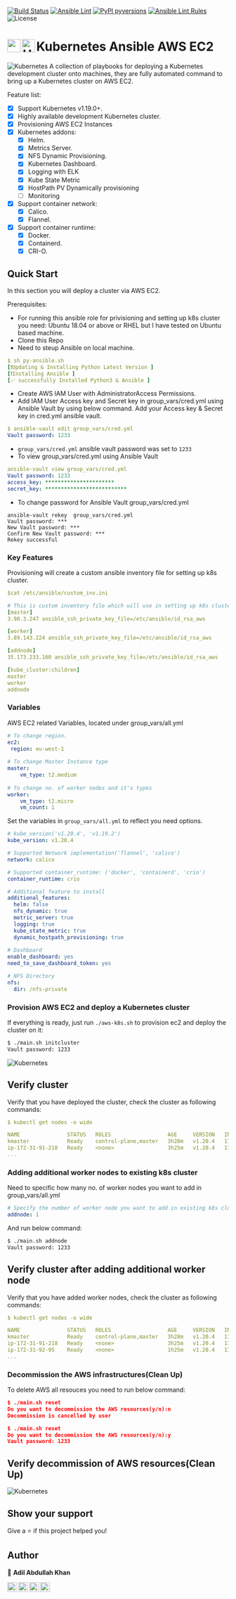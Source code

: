 [![Build Status](https://travis-ci.org/khann-adill/kubernetes-ansible.svg?branch=main)](https://travis-ci.org/khann-adill/kubernetes-ansible)
[![Ansible Lint](https://github.com/khann-adill/kubernetes-ansible/actions/workflows/main.yml/badge.svg?branch=main)](https://github.com/khann-adill/kubernetes-ansible/actions/workflows/main.yml)
[![PyPI pyversions](https://img.shields.io/pypi/pyversions/ansicolortags.svg)](https://www.python.org/downloads/)
[![Ansible Lint Rules](https://img.shields.io/badge/Ansible-Lint%20Rules-blue)](https://ansible-lint.readthedocs.io/en/latest/rules.html#rules)
![License](https://img.shields.io/github/license/khann-adill/kubernetes-ansible?style=plastic)

# Kubernetes Ansible AWS EC2 <img align="left" width="30px" src="https://raw.githubusercontent.com/khann-adill/khann-adill/master/Tools_icons/aws.png"/> <img align="left" alt="Unix" width="30px" src="https://raw.githubusercontent.com/khann-adill/khann-adill/master/Tools_icons/Ansible.png" />

![Kubernetes](.script/kubernetes-logo-color.png)
A collection of playbooks for deploying a Kubernetes development cluster onto machines, they are fully automated command to bring up a Kubernetes cluster on AWS EC2.

Feature list:
- [x] Support Kubernetes v1.19.0+.
- [x] Highly available development Kubernetes cluster.
- [x] Provisioning AWS EC2 Instances
- [x] Kubernetes addons:
  - [x] Helm.
  - [x] Metrics Server.
  - [x] NFS Dynamic Provisioning. 
  - [x] Kubernetes Dashboard.
  - [x] Logging with ELK
  - [x] Kube State Metric
  - [x] HostPath PV Dynamically provisioning
  - [ ] Monitoring
- [x] Support container network:
  - [x] Calico.
  - [x] Flannel.
- [x] Support container runtime:
  - [x] Docker.
  - [x] Containerd.
  - [x] CRI-O.

## Quick Start
In this section you will deploy a cluster via AWS EC2.

Prerequisites:
* For running this ansible role for privisioning and setting up k8s cluster you need: Ubuntu 18.04 or above or RHEL but I have tested on Ubuntu based machine.
* Clone this Repo
* Need to steup Ansible on local machine.

```yml
$ sh py-ansible.sh
[❗️Updating & Installing Python Latest Version ]
[❗️Installing Ansible ]
[✅ successfully Installed Python3 & Ansible ]
```
* Create AWS IAM User with AdministratorAccess Permissions.
* Add IAM User Access key and Secret key in group_vars/cred.yml using Ansible Vault by using below command.
 Add your Access key & Secret key in cred.yml ansible vault.
 
 ```yml
 $ ansible-vault edit group_vars/cred.yml
 Vault password: 1233
 ```
* `group_vars/cred.yml` ansible vault password was set to `1233`
* To view group_vars/cred.yml using Ansible Vault
```yml
ansible-vault view group_vars/cred.yml
Vault password: 1233
access_key: **********************
secret_key: **************************
```
* To change password for Ansible Vault group_vars/cred.yml
```
ansible-vault rekey  group_vars/cred.yml
Vault password: ***
New Vault password: ***
Confirm New Vault password: ***
Rekey successful
```

### Key Features
Provisioning will create a custom ansible inventory file for setting up k8s cluster.
```yml
$cat /etc/ansible/custom_inv.ini

# This is custom inventory file which will use in setting up k8s cluster
[master]
3.90.3.247 ansible_ssh_private_key_file=/etc/ansible/id_rsa_aws

[worker]
3.89.143.224 ansible_ssh_private_key_file=/etc/ansible/id_rsa_aws

[addnode]
35.173.233.160 ansible_ssh_private_key_file=/etc/ansible/id_rsa_aws

[kube_cluster:children]
master
worker
addnode
```

### Variables
AWS EC2 related Variables, located under group_vars/all.yml
```yml
# To change region.
ec2:
 region: eu-west-1
 
# To change Master Instance type
master:
    vm_type: t2.medium
    
# To change no. of worker nodes and it's types
worker:
    vm_type: t2.micro
    vm_count: 1
```

Set the variables in `group_vars/all.yml` to reflect you need options.
```yml
# kube_version('v1.20.4', 'v1.19.2')
kube_version: v1.20.4

# Supported Network implementation('flannel', 'calico')
network: calico

# Supported container_runtime: ('docker', 'containerd', 'crio')
container_runtime: crio

# Additional feature to install
additional_features:
  helm: false
  nfs_dynamic: true
  metric_server: true
  logging: true
  kube_state_metric: true
  dynamic_hostpath_provisioning: true
  
# Dashboard
enable_dashboard: yes
need_to_save_dashboard_token: yes

# NFS Directory
nfs:
  dir: /nfs-private
```
### Provision AWS EC2 and deploy a Kubernetes cluster
If everything is ready, just run `./aws-k8s.sh` to provision ec2 and deploy the cluster on it:
```sh
$ ./main.sh initcluster
Vault password: 1233
```

![Kubernetes](.script/ansi%20status%20k8s.PNG)

## Verify cluster
Verify that you have deployed the cluster, check the cluster as following commands:
```yml
$ kubectl get nodes -o wide

NAME               STATUS   ROLES                  AGE     VERSION   INTERNAL-IP    OS-IMAGE           KERNEL-VERSION   CONTAINER-RUNTIME
kmaster            Ready    control-plane,master   3h28m   v1.20.4   172.31.4.27  Ubuntu 20.04.2 LTS   5.4.0-1038-aws   cri-o://1.20.1
ip-172-31-91-218   Ready    <none>                 3h25m   v1.20.4   172.31.13.91 Ubuntu 20.04.2 LTS   5.4.0-1038-aws   cri-o://1.20.1
...
```

### Adding additional worker nodes to existing k8s cluster
Need to specific how many no. of worker nodes you want to add in group_vars/all.yml
```yml
# Specify the number of worker node you want to add in existing k8s cluster
addnode: 1
```
And run below command:
```sh
$ ./main.sh addnode
Vault password: 1233
```

## Verify cluster after adding additional worker node
Verify that you have added worker nodes, check the cluster as following commands:
```yml
$ kubectl get nodes -o wide

NAME               STATUS   ROLES                  AGE     VERSION   INTERNAL-IP    OS-IMAGE           KERNEL-VERSION   CONTAINER-RUNTIME
kmaster            Ready    control-plane,master   3h28m   v1.20.4   172.31.4.27  Ubuntu 20.04.2 LTS   5.4.0-1038-aws   cri-o://1.20.1
ip-172-31-91-218   Ready    <none>                 3h25m   v1.20.4   172.31.13.91 Ubuntu 20.04.2 LTS   5.4.0-1038-aws   cri-o://1.20.1
ip-172-31-92-95    Ready    <none>                 1h25m   v1.20.4   172.31.25.10 Ubuntu 20.04.2 LTS   5.4.0-1038-aws   cri-o://1.20.1
...
```
### Decommission the AWS infrastructures(Clean Up)
To delete AWS all resouces you need to run below command:
```json
$ ./main.sh reset
Do you want to decommission the AWS resources(y/n):n
Decommission is cancelled by user

$ ./main.sh reset
Do you want to decommission the AWS resources(y/n):y
Vault password: 1233
```
## Verify decommission of AWS resources(Clean Up)
![Kubernetes](.script/decommission.PNG)

## Show your support

Give a ⭐️ if this project helped you!

## Author

👤 **Adil Abdullah Khan**

[<img align="left" alt="LinkedIn" width="22px" src="https://cdn.jsdelivr.net/npm/simple-icons@v3/icons/linkedin.svg" />][linkedin]
[<img align="left" alt="facebook" width="22px" src="https://cdn.jsdelivr.net/npm/simple-icons@3.3.0/icons/facebook.svg" />][facebook]
[<img align="left" alt="Twitter" width="22px" src="https://cdn.jsdelivr.net/npm/simple-icons@v3/icons/twitter.svg" />][twitter]
[<img align="left" alt="Instagram" width="22px" src="https://cdn.jsdelivr.net/npm/simple-icons@v3/icons/instagram.svg" />][instagram]

<br />

[facebook]: https://www.facebook.com/adilabdullah.khan.393
[twitter]: https://twitter.com/adilkhan220496
[instagram]: https://www.instagram.com/khann_adill/
[linkedin]: https://www.linkedin.com/in/adil-abdullah-khan-682075140/
